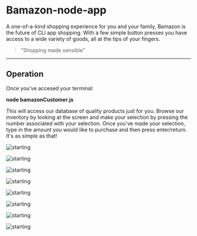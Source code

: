 # Bamazon-node-app
A one-of-a-kind shopping experience for you and your family, Bamazon is the future of CLI app 
shopping. With a few simple button presses you have access to a wide variety of goods, all at 
the tips of your fingers.

>"Shopping made sensible"
_____________________________________________________________________________________________________________________
## Operation

Once you've accesed your terminal:

__**node bamazonCustomer.js**__

This will access our database of quality products just for you.
Browse our inventory by looking at the screen and make your selection by pressing the number associated with your selection.
Once you've made your selection, type in the amount you would like to purchase and then press enter/return.
It's as simple as that! 

![starting](https://raw.github.com/IanDowdy/Bamazon-node-app/master/appImages/1.png)

![starting](https://raw.github.com/IanDowdy/Bamazon-node-app/master/appImages/2.png)

![starting](https://raw.github.com/IanDowdy/Bamazon-node-app/master/appImages/3.png)

![starting](https://raw.github.com/IanDowdy/Bamazon-node-app/master/appImages/4.png)

![starting](https://raw.github.com/IanDowdy/Bamazon-node-app/master/appImages/5.png)

![starting](https://raw.github.com/IanDowdy/Bamazon-node-app/master/appImages/6.png)

![starting](https://raw.github.com/IanDowdy/Bamazon-node-app/master/appImages/7.png)

![starting](https://raw.github.com/IanDowdy/Bamazon-node-app/master/appImages/8.png)
